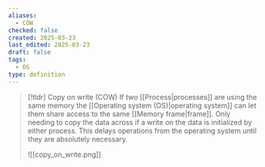 ```yaml
---
aliases:
  - COW
checked: false
created: 2025-03-23
last_edited: 2025-03-23
draft: false
tags:
  - OS
type: definition
---
```

>[!tldr] Copy on write (COW)
>If two [[Process|processes]] are using the same memory the [[Operating system (OS)|operating system]] can let them share access to the same [[Memory frame|frame]]. Only needing to copy the data across if a write on the data is initialized by either process. This delays operations from the operating system until they are absolutely necessary.
>
>![[copy_on_write.png]]

